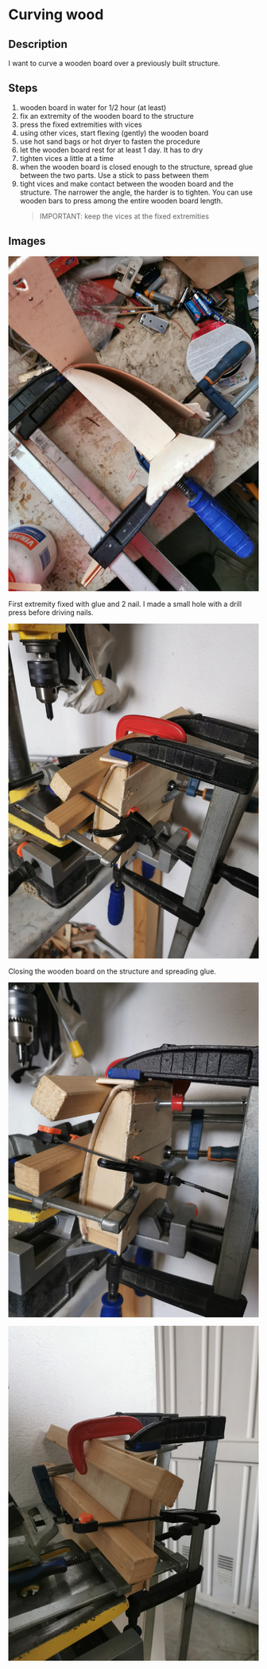# Curving wood

## Description

I want to curve a wooden board over a previously built structure.

## Steps

1. wooden board in water for 1/2 hour (at least)
1. fix an extremity of the wooden board to the structure
1. press the fixed extremities with vices
1. using other vices, start flexing (gently) the wooden board
1. use hot sand bags or hot dryer to fasten the procedure
1. let the wooden board rest for at least 1 day. It has to dry
1. tighten vices a little at a time
1. when the wooden board is closed enough to the structure, spread glue between the two parts. Use a stick to pass between them
1. tight vices and make contact between the wooden board and the structure. The narrower the angle, the harder is to tighten. You can use wooden bars to press among the entire wooden board length.
    > IMPORTANT: keep the vices at the fixed extremities

## Images

![](./imgs/curving_wood_1.jpg)

First extremity fixed with glue and 2 nail. I made a small hole with a drill press before driving nails.

![](./imgs/curving_wood_2.jpg)

Closing the wooden board on the structure and spreading glue.

![](./imgs/curving_wood_3.jpg)

![](./imgs/curving_wood_4.jpg)